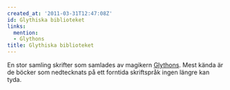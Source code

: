 ```yaml
---
created_at: '2011-03-31T12:47:08Z'
id: Glythiska biblioteket
links:
  mention:
  - Glythons
title: Glythiska biblioteket
---
```


En stor samling skrifter som samlades av magikern [Glythons]. Mest kända är de böcker som
nedtecknats på ett forntida skriftspråk ingen längre kan tyda.

  [Glythons]: Glythons